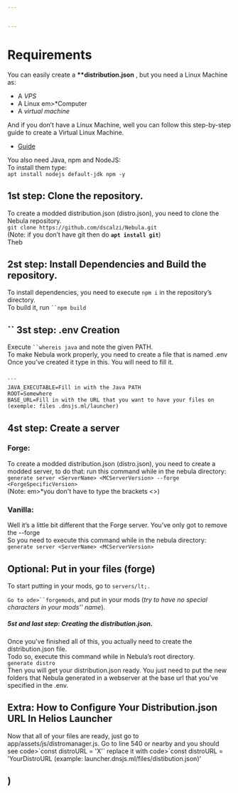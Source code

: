 ```yaml
---


---
```


<h1 id="how-to-create-a-distribution.json-for-helios-launcher.How to create a distribution.json for Helios Launcher.</h1>
<p>

Hey, today im gonna tell you how to create a distribution.json for the following applications:</p>
<ul>
<li><strong>Helios Launcher</strong></li>
</ul>
<h2 id="requirements">Requirements</h2>
<p>You can easily create a <strong>**distribution.json</strong> , but you need a Linux Machine as:</p>
<ul>
<li>A <em>VPS</em></li>
<li>A Linux em>*Computer</em></li>
<li>A <em>virtual machine</em></li>
</ul>
<p>And if you don’t have a Linux Machine, well you can follow this step-by-step guide to create a Virtual Linux Machine.</p>
<ul>
<li><a href="https://askubuntu.com/questions/142549/how-to-install-ubuntu-on-virtualbox">Guide</a></li>
</ul>
<p>You also need Java, npm and NodeJS:<br>To install them type:<br>
<code>apt install nodejs default-jdk npm -y</code></p>
<h2 id="st-step-clone-the-repository.">1st step: Clone the repository.</h2>
<p>To create a modded distribution.json (distro.json), you need to clone the Nebula repository.<br>
<code>git clone https://github.com/dscalzi/Nebula.git</code><br>
(Note: if you don’t have git then do <strong><code>apt install git</code></strong>)<br>
Theb</p>
<h2 id="st-step-install-dependencies-and-build-the-repository.">2st step: Install Dependencies and Build the repository.</h2>
<p>
To install dependencies, you need to execute <code>npm i</code>  in the repository’s directory.<br>
To build it, run <code>``npm build</code></p>
<h2 id="st-step---.env-creation">``
 3st step:   .env Creation</h2>
<p>

Execute <code>``whereis java</code> and note the given PATH.<br>
To make Nebula work properly, you need to create a file that is named .env<br>
Once you’ve created it type in this. You will need to fill it.</p>
<pre><code>
```
JAVA_EXECUTABLE=Fill in with the Java PATH
ROOT=Somewhere
BASE_URL=Fill in with the URL that you want to have your files on (exemple: files .dnsjs.ml/launcher) 
</code></pre>
<h2 id="st-step-create-a-server">4st step: Create a server</h2>
<h3 id="forge">Forge:</h3>
<p>To create a modded distribution.json (distro.json), you need to create a modded server, to do that: run this command while in the nebula directory:<br>
<code>generate server &lt;ServerName&gt; &lt;MCServerVersion&gt; --forge &lt;ForgeSpecificVersion&gt;</code><br>
(Note: em>*you don't have to type the brackets &lt;&gt;</em>)</p>
<h3 id="vanilla">Vanilla:</h3>
<p>Well it’s a little bit different that the Forge server. You’ve only got to remove the --forge<br>
So you need to execute this command while in the nebula directory:<br>
<code>generate server &lt;ServerName&gt; &lt;MCServerVersion&gt;</code></p>
<h2 id="optional-put-in-your-files-forge">Optional: Put in your files (forge)</h2>
<p>
To start putting in your mods, go to <code>servers/lt;<YourServerID&gt;</code>.<br>
Go to ode>``forgemods</code>, and put in  your mods (<em>try to have no special characters in your mods’' name</em>).</p>
<h5 id="optional-put-your-flans-mod-in-the-flans-folder-and-if-there-is-some-mods-that-require-folders-in-the-minecraft-root-directory-put-them-in-th Optional: Put your flans mod, in the flans folder and if there is some mods that require folders in the minecraft root directory, put them in there.</h5>
<h2 id="st-and-last-step-creating-the-distribution.json.">5st and last step: Creating the distribution.json.</h2>
<p>Once you've finished all of this, you actually need to create the distribution.json file.<br>
Todo so, execute this command while in Nebula’s root directory.<br>
<code>generate distro</code><br>
Then you will get your distribution.json ready. You just need to put the new folders that Nebula generated in a webserver at the base url that you’ve specified in the .env.</p>
<h2 id="extra-how-to-configure-your-distribution.json-url-in-helios-launcher">Extra: How to Configure Your Distribution.json URL In Helios Launcher</h2>
<p>Now that all of your files are ready, just go to app/assets/js/distromanager.js. Go to line 540 or nearby and you should see code>`const distroURL = 'X'</code>` replace it with code>`const distroURL = 'YourDistroURL (example: launcher.dnsjs.ml/files/distibution.json)'</code></p>
<h2 id="diagram![Diagram</h2>
<p><img src=" Mermaid](https://i.imgur.com/OmsIoe5.png" alt="Diagram"></p>
)
<!--stackedit_data:
eyJoaXN0b3J5IjpbNzMyNzYwNTgzXX0=
-->